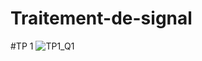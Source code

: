 # Traitement-de-signal
#TP 1 
![TP1_Q1](https://user-images.githubusercontent.com/105250080/214533202-4a0b7f72-ff3b-4c38-bbad-eba3e4bbef06.png)

